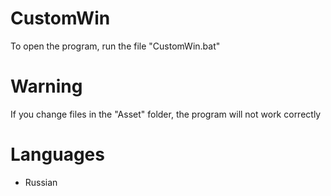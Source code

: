 # CustomWin
To open the program, run the file "CustomWin.bat"
# Warning
If you change files in the "Asset" folder, the program will not work correctly
# Languages
- Russian
